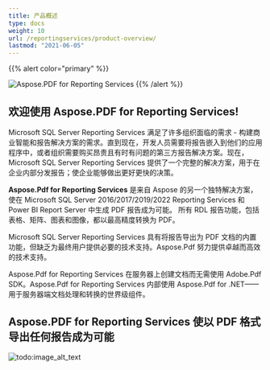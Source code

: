 ```yaml
---
title: 产品概述
type: docs
weight: 10
url: /reportingservices/product-overview/
lastmod: "2021-06-05"
---
```


{{% alert color="primary" %}}

![Aspose.PDF for Reporting Services](../../aspose_pdf-for-reporting-services.png)
{{% /alert %}}

## 欢迎使用 Aspose.PDF for Reporting Services!

Microsoft SQL Server Reporting Services 满足了许多组织面临的需求 - 构建商业智能和报告解决方案的需求。直到现在，开发人员需要将报告嵌入到他们的应用程序中，或者组织需要购买昂贵且有时有问题的第三方报告解决方案。现在，Microsoft SQL Server Reporting Services 提供了一个完整的解决方案，用于在企业内部分发报告；使企业能够做出更好更快的决策。

**Aspose.Pdf for Reporting Services** 是来自 Aspose 的另一个独特解决方案，使在 Microsoft SQL Server 2016/2017/2019/2022 Reporting Services 和 Power BI Report Server 中生成 PDF 报告成为可能。 所有 RDL 报告功能，包括表格、矩阵、图表和图像，都以最高精度转换为 PDF。

Microsoft SQL Server Reporting Services 具有将报告导出为 PDF 文档的内置功能，但缺乏为最终用户提供必要的技术支持。Aspose.Pdf 努力提供卓越而高效的技术支持。

Aspose.Pdf for Reporting Services 在服务器上创建文档而无需使用 Adobe.Pdf SDK。Aspose.Pdf for Reporting Services 内部使用 Aspose.Pdf for .NET——用于服务器端文档处理和转换的世界级组件。

## Aspose.PDF for Reporting Services 使以 PDF 格式导出任何报告成为可能

![todo:image_alt_text](product-overview_2.png)